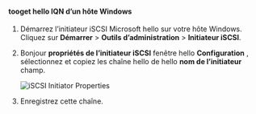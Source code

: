 <!--author=SharS last changed: 9/17/15-->

#### <a name="tooget-hello-iqn-of-a-windows-host"></a>tooget hello IQN d’un hôte Windows
1. Démarrez l’initiateur iSCSI Microsoft hello sur votre hôte Windows. Cliquez sur **Démarrer** > **Outils d’administration** > **Initiateur iSCSI**.
2. Bonjour **propriétés de l’initiateur iSCSI** fenêtre hello **Configuration** , sélectionnez et copiez les chaîne hello de hello **nom de l’initiateur** champ.
   
    ![iSCSI Initiator Properties](./media/storsimple-get-iqn/HCS_iSCSIInitiatorPropertiesFigureIQN-include.png)
3. Enregistrez cette chaîne.

